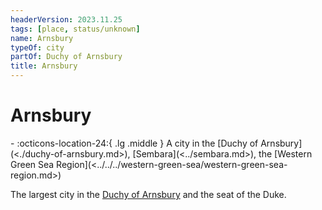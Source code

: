```yaml
---
headerVersion: 2023.11.25
tags: [place, status/unknown]
name: Arnsbury
typeOf: city
partOf: Duchy of Arnsbury
title: Arnsbury
---
```

# Arnsbury
<div class="grid cards ext-narrow-margin ext-one-column" markdown>
-    :octicons-location-24:{ .lg .middle } A city in the [Duchy of Arnsbury](<./duchy-of-arnsbury.md>), [Sembara](<../sembara.md>), the [Western Green Sea Region](<../../../western-green-sea/western-green-sea-region.md>)  
</div>


The largest city in the [Duchy of Arnsbury](<./duchy-of-arnsbury.md>) and the seat of the Duke.